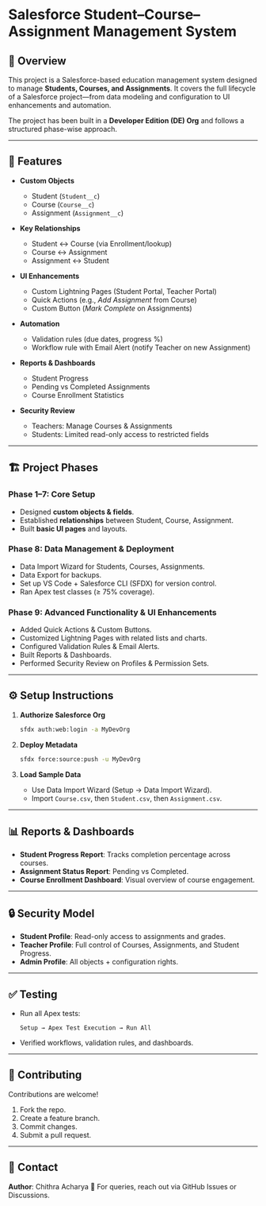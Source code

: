 # Salesforce Student–Course–Assignment Management System

## 📌 Overview

This project is a Salesforce-based education management system designed to manage **Students, Courses, and Assignments**.
It covers the full lifecycle of a Salesforce project—from data modeling and configuration to UI enhancements and automation.

The project has been built in a **Developer Edition (DE) Org** and follows a structured phase-wise approach.

---

## 🚀 Features

* **Custom Objects**

  * Student (`Student__c`)
  * Course (`Course__c`)
  * Assignment (`Assignment__c`)

* **Key Relationships**

  * Student ↔ Course (via Enrollment/lookup)
  * Course ↔ Assignment
  * Assignment ↔ Student

* **UI Enhancements**

  * Custom Lightning Pages (Student Portal, Teacher Portal)
  * Quick Actions (e.g., *Add Assignment* from Course)
  * Custom Button (*Mark Complete* on Assignments)

* **Automation**

  * Validation rules (due dates, progress %)
  * Workflow rule with Email Alert (notify Teacher on new Assignment)

* **Reports & Dashboards**

  * Student Progress
  * Pending vs Completed Assignments
  * Course Enrollment Statistics

* **Security Review**

  * Teachers: Manage Courses & Assignments
  * Students: Limited read-only access to restricted fields

---

## 🏗️ Project Phases

### Phase 1–7: Core Setup

* Designed **custom objects & fields**.
* Established **relationships** between Student, Course, Assignment.
* Built **basic UI pages** and layouts.

### Phase 8: Data Management & Deployment

* Data Import Wizard for Students, Courses, Assignments.
* Data Export for backups.
* Set up VS Code + Salesforce CLI (SFDX) for version control.
* Ran Apex test classes (≥ 75% coverage).

### Phase 9: Advanced Functionality & UI Enhancements

* Added Quick Actions & Custom Buttons.
* Customized Lightning Pages with related lists and charts.
* Configured Validation Rules & Email Alerts.
* Built Reports & Dashboards.
* Performed Security Review on Profiles & Permission Sets.

---

## ⚙️ Setup Instructions


1. **Authorize Salesforce Org**

   ```bash
   sfdx auth:web:login -a MyDevOrg
   ```

2. **Deploy Metadata**

   ```bash
   sfdx force:source:push -u MyDevOrg
   ```

3. **Load Sample Data**

   * Use Data Import Wizard (Setup → Data Import Wizard).
   * Import `Course.csv`, then `Student.csv`, then `Assignment.csv`.

---

## 📊 Reports & Dashboards

* **Student Progress Report**: Tracks completion percentage across courses.
* **Assignment Status Report**: Pending vs Completed.
* **Course Enrollment Dashboard**: Visual overview of course engagement.

---

## 🔒 Security Model

* **Student Profile**: Read-only access to assignments and grades.
* **Teacher Profile**: Full control of Courses, Assignments, and Student Progress.
* **Admin Profile**: All objects + configuration rights.

---

## ✅ Testing

* Run all Apex tests:

  ```
  Setup → Apex Test Execution → Run All
  ```
* Verified workflows, validation rules, and dashboards.

---

## 🤝 Contributing

Contributions are welcome!

1. Fork the repo.
2. Create a feature branch.
3. Commit changes.
4. Submit a pull request.

---

## 📧 Contact

**Author**: Chithra Acharya 🪻
For queries, reach out via GitHub Issues or Discussions.
